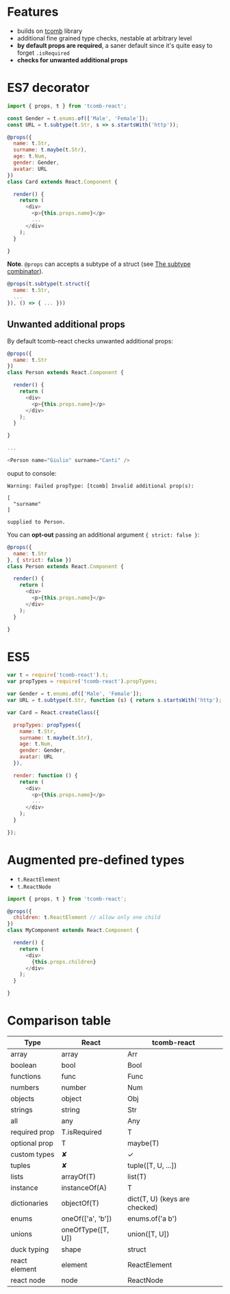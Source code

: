 # Features

- builds on [tcomb](https://github.com/gcanti/tcomb) library
- additional fine grained type checks, nestable at arbitrary level
- **by default props are required**, a saner default since it's quite easy to forget `.isRequired`
- **checks for unwanted additional props**

# ES7 decorator

```js
import { props, t } from 'tcomb-react';

const Gender = t.enums.of(['Male', 'Female']);
const URL = t.subtype(t.Str, s => s.startsWith('http'));

@props({
  name: t.Str,
  surname: t.maybe(t.Str),
  age: t.Num,
  gender: Gender,
  avatar: URL
})
class Card extends React.Component {

  render() {
    return (
      <div>
        <p>{this.props.name}</p>
        ...
      </div>
    );
  }

}
```

**Note**. `@props` can accepts a subtype of a struct (see [The subtype combinator](https://github.com/gcanti/tcomb/blob/master/GUIDE.md#the-subtype-combinator)).

```js
@props(t.subtype(t.struct({
  name: t.Str,
  ...
}), () => { ... }))
```

## Unwanted additional props

By default tcomb-react checks unwanted additional props:

```js
@props({
  name: t.Str
})
class Person extends React.Component {

  render() {
    return (
      <div>
        <p>{this.props.name}</p>
      </div>
    );
  }

}

...

<Person name="Giulio" surname="Canti" />
```

ouput to console:

```
Warning: Failed propType: [tcomb] Invalid additional prop(s):

[
  "surname"
]

supplied to Person.
```

You can **opt-out** passing an additional argument `{ strict: false }`:

```js
@props({
  name: t.Str
}, { strict: false })
class Person extends React.Component {

  render() {
    return (
      <div>
        <p>{this.props.name}</p>
      </div>
    );
  }

}
```

# ES5

```js
var t = require('tcomb-react').t;
var propTypes = require('tcomb-react').propTypes;

var Gender = t.enums.of(['Male', 'Female']);
var URL = t.subtype(t.Str, function (s) { return s.startsWith('http'); });

var Card = React.createClass({

  propTypes: propTypes({
    name: t.Str,
    surname: t.maybe(t.Str),
    age: t.Num,
    gender: Gender,
    avatar: URL
  }),

  render: function () {
    return (
      <div>
        <p>{this.props.name}</p>
        ...
      </div>
    );
  }

});
```

# Augmented pre-defined types

- `t.ReactElement`
- `t.ReactNode`

```js
import { props, t } from 'tcomb-react';

@props({
  children: t.ReactElement // allow only one child
})
class MyComponent extends React.Component {

  render() {
    return (
      <div>
        {this.props.children}
      </div>
    );
  }

}
```

# Comparison table

| Type | React | tcomb-react |
|------|-------|-------------|
| array | array | Arr |
| boolean | bool | Bool |
| functions | func | Func |
| numbers | number | Num |
| objects | object | Obj |
| strings | string | Str |
| all | any | Any |
| required prop | T.isRequired | T |
| optional prop | T | maybe(T) |
| custom types | ✘ | ✓ |
| tuples | ✘ | tuple([T, U, ...]) |
| lists | arrayOf(T) | list(T) |
| instance | instanceOf(A) | T |
| dictionaries | objectOf(T) | dict(T, U) (keys are checked) |
| enums | oneOf(['a', 'b']) | enums.of('a b') |
| unions | oneOfType([T, U]) | union([T, U]) |
| duck typing | shape | struct |
| react element | element | ReactElement |
| react node | node | ReactNode |
